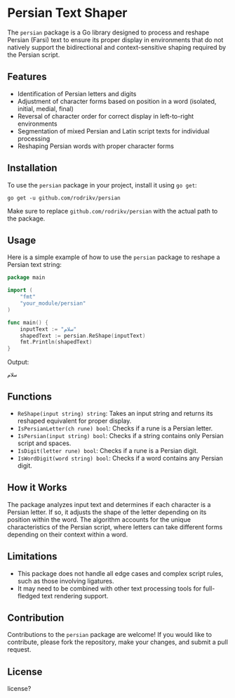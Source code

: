 # Persian Text Shaper

The `persian` package is a Go library designed to process and reshape Persian (Farsi) text to ensure its proper display in environments that do not natively support the bidirectional and context-sensitive shaping required by the Persian script.

## Features

- Identification of Persian letters and digits
- Adjustment of character forms based on position in a word (isolated, initial, medial, final)
- Reversal of character order for correct display in left-to-right environments
- Segmentation of mixed Persian and Latin script texts for individual processing
- Reshaping Persian words with proper character forms

## Installation

To use the `persian` package in your project, install it using `go get`:

```shell
go get -u github.com/rodrikv/persian
```

Make sure to replace `github.com/rodrikv/persian` with the actual path to the package.

## Usage

Here is a simple example of how to use the `persian` package to reshape a Persian text string:

```go
package main

import (
	"fmt"
	"your_module/persian"
)

func main() {
	inputText := "سلام"
	shapedText := persian.ReShape(inputText)
	fmt.Println(shapedText)
}
```

Output:

```
سلام
```

## Functions

- `ReShape(input string) string`: Takes an input string and returns its reshaped equivalent for proper display.
- `IsPersianLetter(ch rune) bool`: Checks if a rune is a Persian letter.
- `IsPersian(input string) bool`: Checks if a string contains only Persian script and spaces.
- `IsDigit(letter rune) bool`: Checks if a rune is a Persian digit.
- `IsWordDigit(word string) bool`: Checks if a word contains any Persian digit.

## How it Works

The package analyzes input text and determines if each character is a Persian letter. If so, it adjusts the shape of the letter depending on its position within the word. The algorithm accounts for the unique characteristics of the Persian script, where letters can take different forms depending on their context within a word.

## Limitations

- This package does not handle all edge cases and complex script rules, such as those involving ligatures.
- It may need to be combined with other text processing tools for full-fledged text rendering support.

## Contribution

Contributions to the `persian` package are welcome! If you would like to contribute, please fork the repository, make your changes, and submit a pull request.

## License

license?